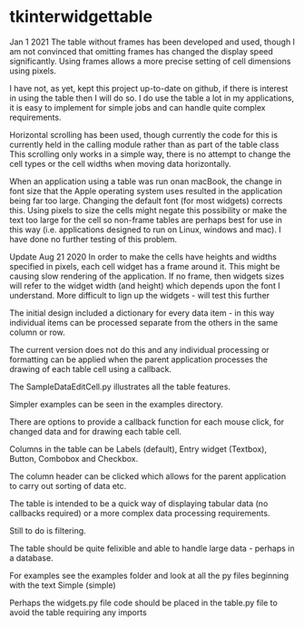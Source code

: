 # tkinterwidgettable
Jan 1 2021
The table without frames has been developed and used, though I am not convinced that omitting frames has changed the display speed significantly. Using frames allows a more precise setting of cell dimensions using pixels.

I have not, as yet, kept this project up-to-date on github, if there is interest in using the table then I will do so. I do use the table a lot in my applications, it is easy to implement for simple jobs and can handle quite complex requirements.

Horizontal scrolling has been used, though currently the code for this is currently held in the calling module rather than as part of the table class This scrolling only works in a simple way, there is no attempt to change the cell types or the cell widths when moving data horizontally.

When an application using a table was run onan macBook, the change in font size that the Apple operating system uses resulted in the application being far too large. Changing the default font (for most widgets) corrects this. Using pixels to size the cells might negate this possibility or make the text too large for the cell so non-frame tables are perhaps best for use in this way (i.e. applications designed to run on Linux, windows and mac). I have done no further testing of this problem.


Update Aug 21 2020
In order to make the cells have heights and widths specified in pixels, each cell widget
has a frame around it. This might be causing slow rendering of the application.
If no frame, then widgets sizes will refer to the widget width (and height) which depends 
upon the font I understand. More difficult to lign up the widgets - will test this further


The initial design included a dictionary for every data item - in this way individual items
can be processed separate from the others in the same column or row.

The current version does not do this and any individual processing or formatting can be
applied when the parent application processes the drawing of each table cell using a 
callback.

The SampleDataEditCell.py illustrates all the table features.

Simpler examples can be seen in the examples directory.

There are options to provide a callback function for each mouse click, for changed data
and for drawing each table cell. 

Columns in the table can be Labels (default), Entry widget (Textbox), Button, Combobox
and Checkbox.

The column header can be clicked which allows for the parent application to carry out
sorting of data etc.

The table is intended to be a quick way of displaying tabular data (no callbacks required)
or a more complex data processing requirements.

Still to do is filtering.

The table should be quite felixible and able to handle large data - perhaps in a
database.

For examples see the examples folder and look at all the py files beginning with the text Simple (simple)


Perhaps the widgets.py file code should be placed in the table.py file to avoid the table
requiring any imports
